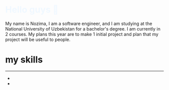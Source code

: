 <h1 style="color: aliceblue;">
        Hello guys 👋
    </h1>
    <p>
        My name is Nozima, I am a software engineer, and I am studying at the National University of Uzbekistan for a bachelor's degree. I am currently in 2 courses. My plans this year are to make 1 initial project and plan that my project will be useful to people.
    </p>
<h1>
    my skills
   </h1>
   <hr>
   <ul>
    <li>
        <a href="https://web.telegram.org/k/">
            <img src="https://www.google.com/url?sa=i&url=https%3A%2F%2Ficonduck.com%2Ficons%2F77246%2Ftelegram&psig=AOvVaw3Ui-lR88NJ-BkAirYyXh7s&ust=1720757209477000&source=images&cd=vfe&opi=89978449&ved=0CBEQjRxqFwoTCLjZgaiOnocDFQAAAAAdAAAAABAE" alt="">
        </a>
    </li>
    <li><a href="https://ru.linkedin.com/">
        <img src="https://cdn-icons-png.freepik.com/256/123/123718.png?semt=ais_hybrid" alt="">
    </a></li>
   </ul>

